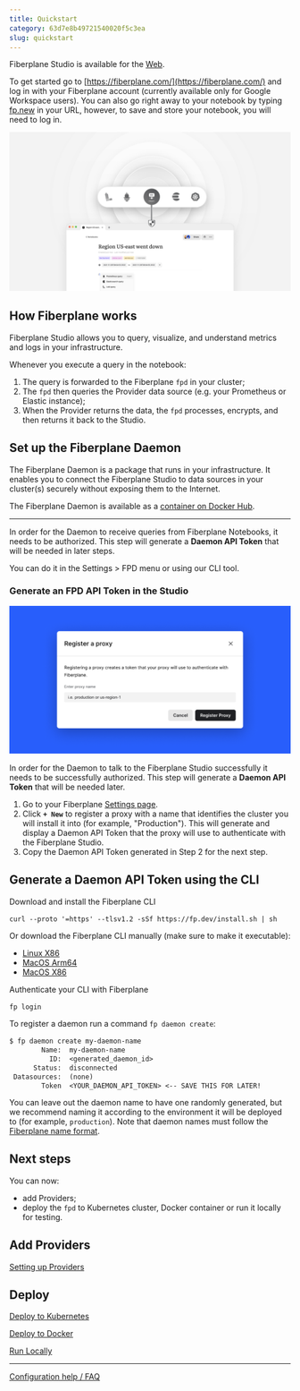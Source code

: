 ```yaml
---
title: Quickstart
category: 63d7e8b49721540020f5c3ea
slug: quickstart
---
```


Fiberplane Studio is available for the [Web](https://fiberplane.com/).

To get started go to [https://fiberplane.com/](https://fiberplane.com/) and log in with your Fiberplane account (currently available only for Google Workspace users). You can also go right away to your notebook by typing [fp.new](https://fp.new/) in your URL, however, to save and store your notebook, you will need to log in.

![How it works](/docs/fpd.png)

## How Fiberplane works

Fiberplane Studio allows you to query, visualize, and understand metrics and logs in your infrastructure.

Whenever you execute a query in the notebook:

1. The query is forwarded to the Fiberplane `fpd` in your cluster;
2. The `fpd` then queries the Provider data source (e.g. your Prometheus or
   Elastic instance);
3. When the Provider returns the data, the `fpd` processes, encrypts, and then returns it back to the Studio.

## Set up the Fiberplane Daemon

The Fiberplane Daemon is a package that runs in your infrastructure. It enables you to connect the Fiberplane Studio to data sources in your cluster(s) securely without exposing them to the Internet.

The Fiberplane Daemon is available as a [container on Docker Hub](https://hub.docker.com/r/fiberplane/fpd).

---

In order for the Daemon to receive queries from Fiberplane Notebooks, it needs to be authorized. This step will generate a **Daemon API Token** that will be needed in later steps.

You can do it in the Settings > FPD menu or using our CLI tool.

### Generate an FPD API Token in the Studio

![Register a proxy](/docs/quickstart/register_an_fpd.png)

In order for the Daemon to talk to the Fiberplane Studio successfully it needs to be successfully authorized. This step will generate a **Daemon API Token** that will be needed later.

1. Go to your Fiberplane [Settings page](https://fiberplane.com/settings).
2. Click **`+ New`** to register a proxy with a name that identifies the cluster you will install it into (for example, "Production"). This will generate and display a Daemon API Token that the proxy will use to authenticate with the Fiberplane Studio.
3. Copy the Daemon API Token generated in Step 2 for the next step.

## Generate a Daemon API Token using the CLI

Download and install the Fiberplane CLI

```shell
curl --proto '=https' --tlsv1.2 -sSf https://fp.dev/install.sh | sh
```

Or download the Fiberplane CLI manually (make sure to make it executable):

- [Linux X86](https://fp.dev/fp/latest/x86_64-unknown-linux-gnu/fp)
- [MacOS Arm64](https://fp.dev/fp/latest/aarch64-apple-darwin/fp)
- [MacOS X86](https://fp.dev/fp/latest/x86_64-apple-darwin/fp)

Authenticate your CLI with Fiberplane

```shell
fp login
```

To register a daemon run a command `fp daemon create`:

```shell
$ fp daemon create my-daemon-name
		Name:  my-daemon-name
          ID:  <generated_daemon_id>
      Status:  disconnected
 Datasources:  (none)
        Token  <YOUR_DAEMON_API_TOKEN> <-- SAVE THIS FOR LATER!
```

You can leave out the daemon name to have one randomly generated, but we recommend naming it according to the environment it will be deployed to (for example, `production`). Note that daemon names must follow the [Fiberplane name format](doc:configuration-help-faq#resource-names).

## Next steps

You can now:

- add Providers;
- deploy the `fpd` to Kubernetes cluster, Docker container or run it locally for testing.

## Add Providers

[Setting up Providers](doc:providers)

## Deploy

[Deploy to Kubernetes](doc:deploy-to-kubernetes)

[Deploy to Docker](doc:deploy-to-docker)

[Run Locally](doc:run-locally)

---

[Configuration help / FAQ](doc:configuration-help-faq)
